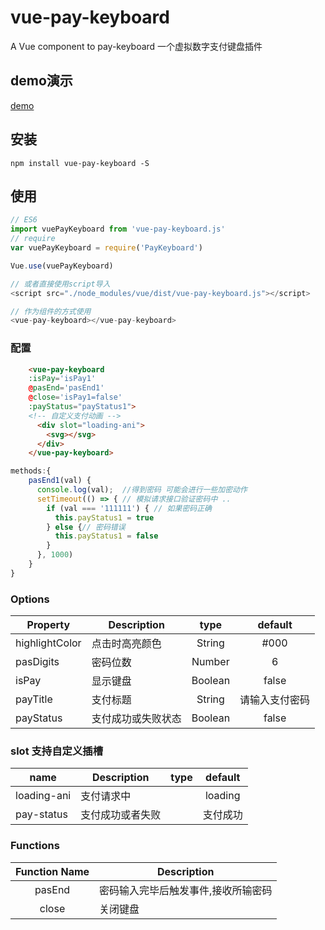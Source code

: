 # vue-pay-keyboard

A Vue component to pay-keyboard
一个虚拟数字支付键盘插件

## demo演示

[demo](http://yucccc.com/vuepayboard/)

## 安装

```JS
npm install vue-pay-keyboard -S
```

## 使用

```js
// ES6
import vuePayKeyboard from 'vue-pay-keyboard.js'
// require
var vuePayKeyboard = require('PayKeyboard')

Vue.use(vuePayKeyboard)

// 或者直接使用script导入
<script src="./node_modules/vue/dist/vue-pay-keyboard.js"></script>

// 作为组件的方式使用
<vue-pay-keyboard></vue-pay-keyboard>
```

### 配置

```html
    <vue-pay-keyboard
    :isPay='isPay1'
    @pasEnd='pasEnd1'
    @close='isPay1=false'
    :payStatus="payStatus1">
    <!-- 自定义支付动画 -->
      <div slot="loading-ani">
        <svg></svg>
      </div>
    </vue-pay-keyboard>
```

```javascript
methods:{
    pasEnd1(val) {
      console.log(val);  //得到密码 可能会进行一些加密动作
      setTimeout(() => { // 模拟请求接口验证密码中 ..
        if (val === '111111') { // 如果密码正确
          this.payStatus1 = true
        } else {// 密码错误
          this.payStatus1 = false
        }
      }, 1000)
    }
}
```

### Options

|    Property    |    Description   |   type   |default|
| -----------------  | ---------------- | :--------: | :----------: |
| highlightColor       | 点击时高亮颜色 |String| #000
| pasDigits        | 密码位数 |Number | 6
| isPay        | 显示键盘 |Boolean | false
| payTitle        | 支付标题 |String | 请输入支付密码
| payStatus        | 支付成功或失败状态 |Boolean | false

### slot 支持自定义插槽

|    name    |    Description   |   type   |default|
| -----------------  | ---------------- | :--------: | :----------: |
| loading-ani       | 支付请求中 || loading
| pay-status        | 支付成功或者失败|| 支付成功

### Functions

| Function Name | Description   |
| :--------:   | -----  |
|    pasEnd    |  密码输入完毕后触发事件,接收所输密码
|    close    |  关闭键盘
